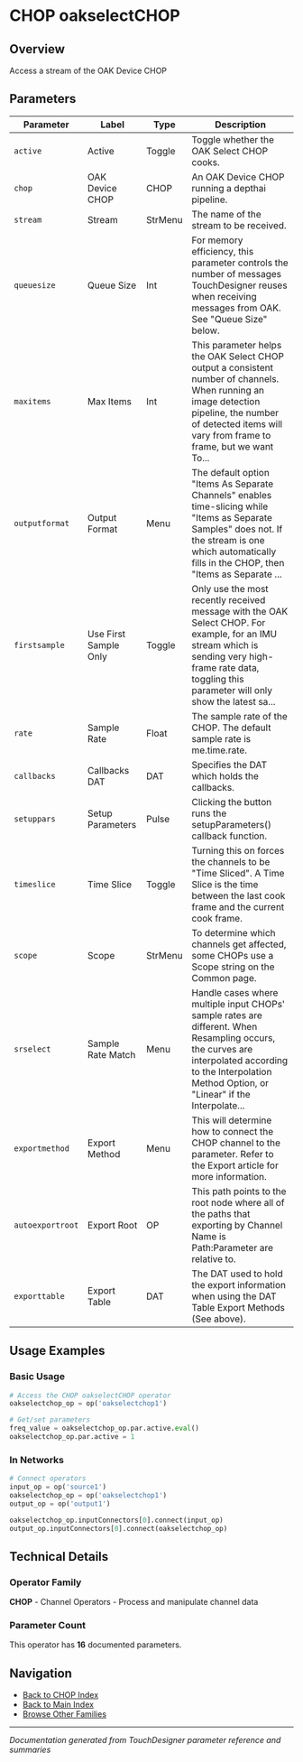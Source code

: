 # CHOP oakselectCHOP

## Overview

Access a stream of the OAK Device CHOP

## Parameters

| Parameter | Label | Type | Description |
|-----------|-------|------|-------------|
| `active` | Active | Toggle | Toggle whether the OAK Select CHOP cooks. |
| `chop` | OAK Device CHOP | CHOP | An OAK Device CHOP running a depthai pipeline. |
| `stream` | Stream | StrMenu | The name of the stream to be received. |
| `queuesize` | Queue Size | Int | For memory efficiency, this parameter controls the number of messages TouchDesigner reuses when receiving messages from OAK. See "Queue Size" below. |
| `maxitems` | Max Items | Int | This parameter helps the OAK Select CHOP output a consistent number of channels. When running an image detection pipeline, the number of detected items will vary from frame to frame, but we want To... |
| `outputformat` | Output Format | Menu | The default option "Items As Separate Channels" enables time-slicing while "Items as Separate Samples" does not. If the stream is one which automatically fills in the CHOP, then "Items as Separate ... |
| `firstsample` | Use First Sample Only | Toggle | Only use the most recently received message with the OAK Select CHOP. For example, for an IMU stream which is sending very high-frame rate data, toggling this parameter will only show the latest sa... |
| `rate` | Sample Rate | Float | The sample rate of the CHOP. The default sample rate is me.time.rate. |
| `callbacks` | Callbacks DAT | DAT | Specifies the DAT which holds the callbacks. |
| `setuppars` | Setup Parameters | Pulse | Clicking the button runs the setupParameters() callback function. |
| `timeslice` | Time Slice | Toggle | Turning this on forces the channels to be "Time Sliced".  A Time Slice is the time between the last cook frame and the current cook frame. |
| `scope` | Scope | StrMenu | To determine which channels get affected, some CHOPs use a Scope string on the Common page. |
| `srselect` | Sample Rate Match | Menu | Handle cases where multiple input CHOPs' sample rates are different. When Resampling occurs, the curves are interpolated according to the Interpolation Method Option, or "Linear" if the Interpolate... |
| `exportmethod` | Export Method | Menu | This will determine how to connect the CHOP channel to the parameter. Refer to the Export article for more information. |
| `autoexportroot` | Export Root | OP | This path points to the root node where all of the paths that exporting by Channel Name is Path:Parameter are relative to. |
| `exporttable` | Export Table | DAT | The DAT used to hold the export information when using the DAT Table Export Methods (See above). |

## Usage Examples

### Basic Usage

```python
# Access the CHOP oakselectCHOP operator
oakselectchop_op = op('oakselectchop1')

# Get/set parameters
freq_value = oakselectchop_op.par.active.eval()
oakselectchop_op.par.active = 1
```

### In Networks

```python
# Connect operators
input_op = op('source1')
oakselectchop_op = op('oakselectchop1')
output_op = op('output1')

oakselectchop_op.inputConnectors[0].connect(input_op)
output_op.inputConnectors[0].connect(oakselectchop_op)
```

## Technical Details

### Operator Family

**CHOP** - Channel Operators - Process and manipulate channel data

### Parameter Count

This operator has **16** documented parameters.

## Navigation

- [Back to CHOP Index](../CHOP/CHOP_INDEX.md)
- [Back to Main Index](../OPERATORS_INDEX.md)
- [Browse Other Families](../OPERATORS_INDEX.md#quick-navigation)

---
*Documentation generated from TouchDesigner parameter reference and summaries*
